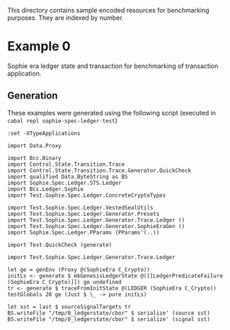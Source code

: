This directory contains sample encoded resources for benchmarking purposes. They
are indexed by number.

# Example 0

Sophie era ledger state and transaction for benchmarking of transaction
application.

## Generation
These examples were generated using the following script (executed in `cabal repl sophie-spec-ledger-test`)

```
:set -XTypeApplications

import Data.Proxy

import Bcc.Binary
import Control.State.Transition.Trace
import Control.State.Transition.Trace.Generator.QuickCheck
import qualified Data.ByteString as BS
import Sophie.Spec.Ledger.STS.Ledger
import Bcc.Ledger.Sophie
import Test.Sophie.Spec.Ledger.ConcreteCryptoTypes

import Test.Sophie.Spec.Ledger.VestedSealUtils
import Test.Sophie.Spec.Ledger.Generator.Presets
import Test.Sophie.Spec.Ledger.Generator.Trace.Ledger ()
import Test.Sophie.Spec.Ledger.Generator.SophieEraGen ()
import Sophie.Spec.Ledger.PParams (PParams'(..))

import Test.QuickCheck (generate)

import Test.Sophie.Spec.Ledger.Generator.Trace.Ledger

let ge = genEnv (Proxy @(SophieEra C_Crypto))
initLs <- generate $ mkGenesisLedgerState @([[LedgerPredicateFailure (SophieEra C_Crypto)]]) ge undefined
tr <- generate $ traceFromInitState @(LEDGER (SophieEra C_Crypto)) testGlobals 20 ge (Just $ \_ -> pure initLs)

let sst = last $ sourceSignalTargets tr
BS.writeFile "/tmp/0_ledgerstate/cbor" $ serialize' (source sst)
BS.writeFile "/tmp/0_ledgerstate/cbor" $ serialize' (signal sst)
```
